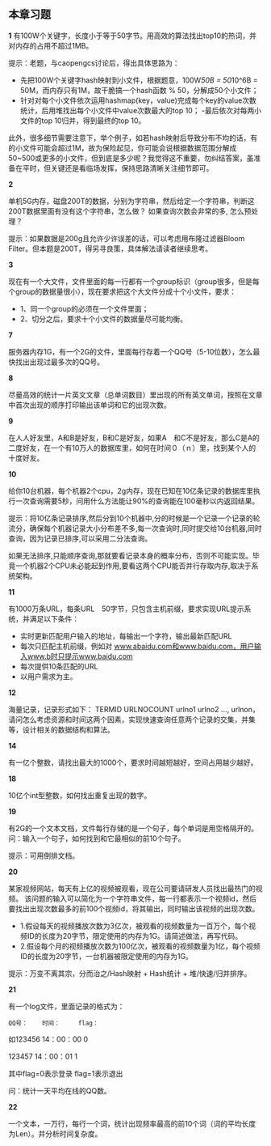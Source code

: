 ## 本章习题

**1**
有100W个关键字，长度小于等于50字节。用高效的算法找出top10的热词，并对内存的占用不超过1MB。

提示：老题，与caopengcs讨论后，得出具体思路为：
 - 先把100W个关键字hash映射到小文件，根据题意，100W*50B = 50*10^6B = 50M，而内存只有1M，故干脆搞一个hash函数 % 50，分解成50个小文件；
 - 针对对每个小文件依次运用hashmap(key，value)完成每个key的value次数统计，后用堆找出每个小文件中value次数最大的top 10；
 -最后依次对每两小文件的top 10归并，得到最终的top 10。
 
此外，很多细节需要注意下，举个例子，如若hash映射后导致分布不均的话，有的小文件可能会超过1M，故为保险起见，你可能会说根据数据范围分解成50~500或更多的小文件，但到底是多少呢？我觉得这不重要，勿纠结答案，虽准备在平时，但关键还是看临场发挥，保持思路清晰关注细节即可。

**2**

单机5G内存，磁盘200T的数据，分别为字符串，然后给定一个字符串，判断这200T数据里面有没有这个字符串，怎么做？
如果查询次数会非常的多, 怎么预处理？

提示：如果数据是200g且允许少许误差的话，可以考虑用布隆过滤器Bloom Filter。但本题是200T，得另寻良策，具体解法请读者继续思考。

**3**

现在有一个大文件，文件里面的每一行都有一个group标识（group很多，但是每个group的数据量很小），现在要求把这个大文件分成十个小文件，要求：
 - 1、同一个group的必须在一个文件里面；
 - 2、切分之后，要求十个小文件的数据量尽可能均衡。

**7**

服务器内存1G，有一个2G的文件，里面每行存着一个QQ号（5-10位数），怎么最快找出出现过最多次的QQ号。

**8**

尽量高效的统计一片英文文章（总单词数目）里出现的所有英文单词，按照在文章中首次出现的顺序打印输出该单词和它的出现次数。

**9**

在人人好友里，A和B是好友，B和C是好友，如果A　和C不是好友，那么C是A的二度好友，在一个有10万人的数据库里，如何在时间０（ｎ）里，找到某个人的十度好友。


**10**

给你10台机器，每个机器2个cpu，2g内存，现在已知在10亿条记录的数据库里执行一次查询需要5秒，问用什么方法能让90%的查询能在100毫秒以内返回结果。

提示：将10亿条记录排序,然后分到10个机器中,分的时候是一个记录一个记录的轮流分，确保每个机器记录大小分布差不多,每一次查询时,同时提交给10台机器,同时查询，因为记录已排序,可以采用二分法查询。

如果无法排序,只能顺序查询,那就要看记录本身的概率分布，否则不可能实现。毕竟一个机器2个CPU未必能起到作用,要看这两个CPU能否并行存取内存,取决于系统架构。


**11**

有1000万条URL，每条URL　50字节，只包含主机前缀，要求实现URL提示系统，并满足以下条件：
- 实时更新匹配用户输入的地址，每输出一个字符，输出最新匹配URL
- 每次只匹配主机前缀，例如对 www.abaidu.com和www.baidu.com，用户输入www.b时只提示www.baidu.com
- 每次提供10条匹配的URL
- 以用户需求为主。


**12**

海量记录，记录形式如下： TERMID URLNOCOUNT urlno1 urlno2   ..., urlnon，请问怎么考虑资源和时间这两个因素，实现快速查询任意两个记录的交集，并集等，设计相关的数据结构和算法。



**14**

有一亿个整数，请找出最大的1000个，要求时间越短越好，空间占用越少越好。


**18**

10亿个int型整数，如何找出重复出现的数字。


**19**

有2G的一个文本文档，文件每行存储的是一个句子，每个单词是用空格隔开的。问：输入一个句子，如何找到和它最相似的前10个句子。

提示：可用倒排文档。


**20**

某家视频网站，每天有上亿的视频被观看，现在公司要请研发人员找出最热门的视频。 
该问题的输入可以简化为一个字符串文件，每一行都表示一个视频id，然后要找出出现次数最多的前100个视频id，将其输出，同时输出该视频的出现次数。 
- 1.假设每天的视频播放次数为3亿次，被观看的视频数量为一百万个，每个视频ID的长度为20字节，限定使用的内存为1G。请简述做法，再写代码。 
- 2.假设每个月的视频播放次数为100亿次，被观看的视频数量为1亿，每个视频ID的长度为20字节，一台机器被限定使用的内存为1G。 

提示：万变不离其宗，分而治之/Hash映射 + Hash统计 + 堆/快速/归并排序。


**21**

有一个log文件，里面记录的格式为：

    QQ号：    时间：     flag：
    
如123456   14：00：00     0 

  123457   14：00：01     1
  
其中flag=0表示登录 flag=1表示退出

问：统计一天平均在线的QQ数。 


**22**

一个文本，一万行，每行一个词，统计出现频率最高的前10个词（词的平均长度为Len）。并分析时间复杂度。
